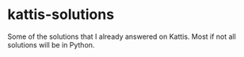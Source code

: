# kattis-solutions

Some of the solutions that I already answered on Kattis. Most if not all solutions will be in Python.
